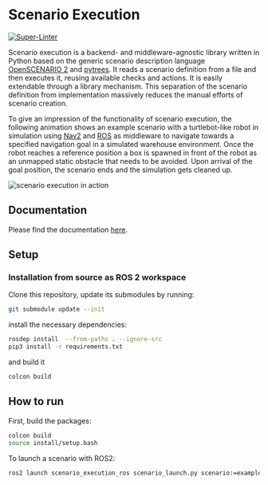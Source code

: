 # Scenario Execution

[![Super-Linter](https://github.com/IntelLabs/Scenario_Execution/actions/workflows/scan.yml/badge.svg)](https://github.com/marketplace/actions/super-linter)

Scenario execution is a backend- and middleware-agnostic library written in Python based on the generic scenario description language [OpenSCENARIO 2](https://www.asam.net/static_downloads/public/asam-openscenario/2.0.0/welcome.html) and [pytrees](https://py-trees.readthedocs.io/en/devel/).
It reads a scenario definition from a file and then executes it, reusing available checks and actions. It is easily extendable through a library mechanism.
This separation of the scenario definition from implementation massively reduces the manual efforts of scenario creation.

To give an impression of the functionality of scenario execution, the following animation shows an example scenario with a turtlebot-like robot in simulation using [Nav2](https://github.com/ros-planning/navigation2) and [ROS](https://ros.org/) as middleware to navigate towards a specified navigation goal in a simulated warehouse environment.
Once the robot reaches a reference position a box is spawned in front of the robot as an unmapped static obstacle that needs to be avoided.
Upon arrival of the goal position, the scenario ends and the simulation gets cleaned up.

![scenario execution in action](docs/images/scenario.gif "in action")

## Documentation

Please find the documentation [here](https://intellabs.github.io/scenario_execution).

## Setup

### Installation from source as ROS 2 workspace

Clone this repository, update its submodules by running:

```bash
git submodule update --init
```

install the necessary dependencies:

```bash
rosdep install  --from-paths . --ignore-src
pip3 install -r requirements.txt
```

and build it

```bash
colcon build
```

## How to run

First, build the packages:

```bash
colcon build
source install/setup.bash
```

To launch a scenario with ROS2:

```bash
ros2 launch scenario_execution_ros scenario_launch.py scenario:=examples/example_scenario/hello_world.osc live_tree:=True
```
